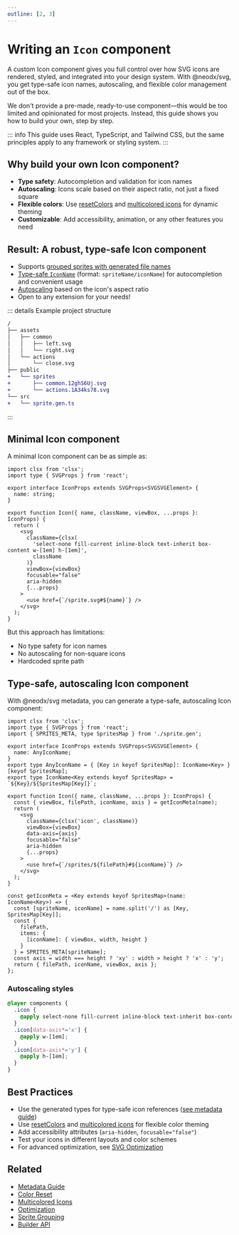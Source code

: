 ```yaml
---
outline: [2, 3]
---
```


# Writing an `Icon` component

A custom Icon component gives you full control over how SVG icons are rendered, styled, and integrated into your design system. With @neodx/svg, you get type-safe icon names, autoscaling, and flexible color management out of the box.

We don't provide a pre-made, ready-to-use component—this would be too limited and opinionated for most projects. Instead, this guide shows you how to build your own, step by step.

::: info
This guide uses React, TypeScript, and Tailwind CSS, but the same principles apply to any framework or styling system.
:::

## Why build your own Icon component?

- **Type safety**: Autocompletion and validation for icon names
- **Autoscaling**: Icons scale based on their aspect ratio, not just a fixed square
- **Flexible colors**: Use [resetColors](./colors-reset.md) and [multicolored icons](./multicolored.md) for dynamic theming
- **Customizable**: Add accessibility, animation, or any other features you need

## Result: A robust, type-safe Icon component

- Supports [grouped sprites with generated file names](./group-and-hash.md)
- [Type-safe `IconName`](./metadata.md) (format: `spriteName/iconName`) for autocompletion and convenient usage
- [Autoscaling](#autoscaling-styles) based on the icon's aspect ratio
- Open to any extension for your needs!

::: details Example project structure

```diff
/
├── assets
│   ├── common
│   │   ├── left.svg
│   │   └── right.svg
│   └── actions
│       └── close.svg
├── public
+   └── sprites
+       ├── common.12ghS6Uj.svg
+       └── actions.1A34ks78.svg
└── src
+   └── sprite.gen.ts
```

:::

## Minimal Icon component

A minimal Icon component can be as simple as:

```tsx
import clsx from 'clsx';
import type { SVGProps } from 'react';

export interface IconProps extends SVGProps<SVGSVGElement> {
  name: string;
}

export function Icon({ name, className, viewBox, ...props }: IconProps) {
  return (
    <svg
      className={clsx(
        'select-none fill-current inline-block text-inherit box-content w-[1em] h-[1em]',
        className
      )}
      viewBox={viewBox}
      focusable="false"
      aria-hidden
      {...props}
    >
      <use href={`/sprite.svg#${name}`} />
    </svg>
  );
}
```

But this approach has limitations:

- No type safety for icon names
- No autoscaling for non-square icons
- Hardcoded sprite path

## Type-safe, autoscaling Icon component

With @neodx/svg metadata, you can generate a type-safe, autoscaling Icon component:

```tsx
import clsx from 'clsx';
import type { SVGProps } from 'react';
import { SPRITES_META, type SpritesMap } from './sprite.gen';

export interface IconProps extends SVGProps<SVGSVGElement> {
  name: AnyIconName;
}
export type AnyIconName = { [Key in keyof SpritesMap]: IconName<Key> }[keyof SpritesMap];
export type IconName<Key extends keyof SpritesMap> = `${Key}/${SpritesMap[Key]}`;

export function Icon({ name, className, ...props }: IconProps) {
  const { viewBox, filePath, iconName, axis } = getIconMeta(name);
  return (
    <svg
      className={clsx('icon', className)}
      viewBox={viewBox}
      data-axis={axis}
      focusable="false"
      aria-hidden
      {...props}
    >
      <use href={`/sprites/${filePath}#${iconName}`} />
    </svg>
  );
}

const getIconMeta = <Key extends keyof SpritesMap>(name: IconName<Key>) => {
  const [spriteName, iconName] = name.split('/') as [Key, SpritesMap[Key]];
  const {
    filePath,
    items: {
      [iconName]: { viewBox, width, height }
    }
  } = SPRITES_META[spriteName];
  const axis = width === height ? 'xy' : width > height ? 'x' : 'y';
  return { filePath, iconName, viewBox, axis };
};
```

### Autoscaling styles

```css
@layer components {
  .icon {
    @apply select-none fill-current inline-block text-inherit box-content;
  }
  .icon[data-axis*='x'] {
    @apply w-[1em];
  }
  .icon[data-axis*='y'] {
    @apply h-[1em];
  }
}
```

## Best Practices

- Use the generated types for type-safe icon references ([see metadata guide](./metadata.md))
- Use [resetColors](./colors-reset.md) and [multicolored icons](./multicolored.md) for flexible color theming
- Add accessibility attributes (`aria-hidden`, `focusable="false"`)
- Test your icons in different layouts and color schemes
- For advanced optimization, see [SVG Optimization](./optimization.md)

## Related

- [Metadata Guide](./metadata.md)
- [Color Reset](./colors-reset.md)
- [Multicolored Icons](./multicolored.md)
- [Optimization](./optimization.md)
- [Sprite Grouping](./group-and-hash.md)
- [Builder API](./api/builder.md)
